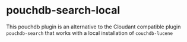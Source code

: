 # pouchdb-search-local

This pouchdb plugin is an alternative to the Cloudant compatible plugin `pouchdb-search` that works with a local installation of `couchdb-lucene`
